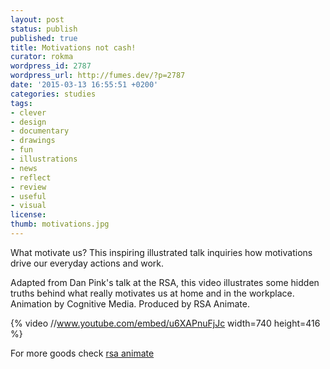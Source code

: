 ```yaml
---
layout: post
status: publish
published: true
title: Motivations not cash! 
curator: rokma
wordpress_id: 2787
wordpress_url: http://fumes.dev/?p=2787
date: '2015-03-13 16:55:51 +0200'
categories: studies
tags: 
- clever
- design
- documentary
- drawings
- fun
- illustrations
- news
- reflect
- review
- useful
- visual
license:
thumb: motivations.jpg
---
```


What motivate us? This inspiring illustrated talk inquiries how motivations drive our everyday actions and work. 

Adapted from Dan Pink's talk at the RSA, this video illustrates some hidden truths behind what really motivates us at home and in the workplace. Animation by Cognitive Media. Produced by RSA Animate.

{% video //www.youtube.com/embed/u6XAPnuFjJc width=740 height=416 %}


For more goods check <a target="_blank" href="https://www.thersa.org/discover/videos/rsa-animate/">rsa animate</a>
